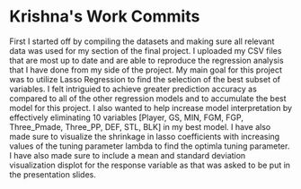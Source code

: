 # Krishna's Work Commits

First I started off by compiling the datasets and making sure all relevant data was used for my section of the final project. I uploaded my CSV files that are most up to date and are able to reproduce the regression analysis that I have done from my side of the project. My main goal for this project was to utilize Lasso Regression to find the selection of the best subset of variables. I felt intriguied to achieve greater prediction accuracy as compared to all of the other regression models and to accumulate the best model for this project. I also wanted to help increase model interpretation by effectively eliminating 10 variables [Player, GS, MIN, FGM, FGP, Three_Pmade, Three_PP, DEF, STL, BLK] in my best model. I have also made sure to visualize the shrinkage in lasso coefficients with increasing values of the tuning parameter lambda to find the optimla tuning parameter. I have also made sure to include a mean and standard deviation visualization displot for the response variable as that was asked to be put in the presentation slides.



